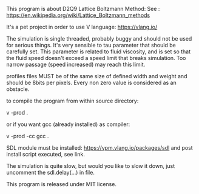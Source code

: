 This program is about D2Q9 Lattice Boltzmann Method:
See : https://en.wikipedia.org/wiki/Lattice_Boltzmann_methods

It's a pet project in order to use V language: https://vlang.io/

The simulation is single threaded, probably buggy and should not be used
for serious things.  It's very sensible to tau parameter that should be
carefully set. This parameter is related to fluid viscosity, and is set so
that the fluid speed doesn't exceed a speed limit that breaks simulation.
Too narrow passage (speed increased) may reach this limit.

profiles files MUST be of the same size of defined width and weight and
should be 8bits per pixels. Every non zero value is considered as an
obstacle.

to compile the program from within source directory:

v -prod .

or if you want gcc (already installed) as compiler:

v -prod -cc gcc .   



SDL module must be installed: https://vpm.vlang.io/packages/sdl
and post install script executed, see link.

The simulation is quite slow, but would you like to slow it down, just
uncomment the sdl.delay(...) in file.



This program is released under MIT license.
